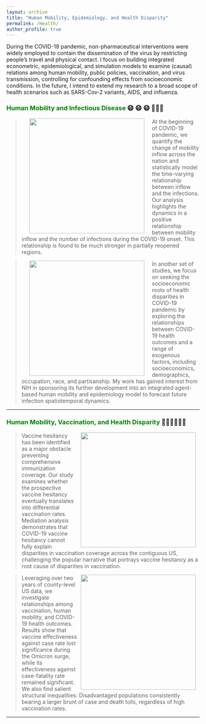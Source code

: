```yaml
---
layout: archive
title: "Human Mobility, Epidemiology, and Health Disparity"
permalink: /Health/
author_profile: true
---
```


During the COVID-19 pandemic, non-pharmaceutical interventions were widely employed to contain 
the dissemination of the virus by restricting people’s travel and physical contact. 
I focus on building integrated econometric, epidemiological, and simulation models to examine (causal) relations 
among human mobility, public policies, vaccination, and virus transmission, controlling for confounding effects from socioeconomic conditions.
In the future, I intend to extend my research to a broad scope of health scenarios such as SARS-Cov-2 variants, AIDS, and influenza.

### <span style="color: green"> Human Mobility and Infectious Disease </span> 😷 😷 😷 🏃🏃🏃

> <a href="https://www.pnas.org/doi/abs/10.1073/pnas.2010836117"><img style="float: left" src="https://songhuahu-umd.github.io/images/FF43.png" width="300" hspace="20"></a>
At the beginning of COVID-19 pandemic, we quantify the change of mobility inflow across the nation and statistically model the time-varying relationship between inflow and the infections.
Our analysis highlights the dynamics in a positive relationship between mobility inflow and the number of infections during the COVID-19 onset. 
This relationship is found to be much stronger in partially reopened regions. 

> <a href="https://www.sciencedirect.com/science/article/pii/S2210670721007721"><img style="float: left" src="https://songhuahu-umd.github.io/images/racial.jpg" width="300" hspace="20"></a>
In another set of studies, we focus on seeking the socioeconomic roots of health disparities in COVID-19 pandemic 
by exploring the relationships between COVID-19 health outcomes and a range of exogenous factors, 
including socioeconomics, demographics, occupation, race, and partisanship. 
My work has gained interest from NIH in sponsoring its further development into an integrated agent-based 
human mobility and epidemiology model to forecast future infection spatiotemporal dynamics.

---

### <span style="color: green"> Human Mobility, Vaccination, and Health Disparity </span> 💉💉💉🏃🏃🏃

> <a href="https://www.sciencedirect.com/science/article/pii/S0264410X22009471"><img style="float: right" src="https://songhuahu-umd.github.io/images/FF41.png" width="300" hspace="10"></a>
Vaccine hesitancy has been identified as a major obstacle preventing comprehensive immunization coverage.
Our study examines whether the prospective vaccine hesitancy eventually translates into differential vaccination rates.
Mediation analysis demonstrates that COVID-19 vaccine hesitancy cannot fully explain disparities in vaccination coverage across the contiguous US, 
challenging the popular narrative that portrays vaccine hesitancy as a root cause of disparities in vaccination.

> <a href="https://www.sciencedirect.com/science/article/pii/S0264410X23006175"><img style="float: right" src="https://songhuahu-umd.github.io/images/FF4.png" width="300" hspace="10"></a>
Leveraging over two years of county-level US data, we investigate relationships among vaccination, human mobility, and COVID-19 health outcomes.
Results show that vaccine effectiveness against case rate lost significance during the Omicron surge, while its effectiveness against case-fatality rate remained significant. 
We also find salient structural inequalities: Disadvantaged populations consistently bearing a larger brunt of case and death tolls, regardless of high vaccination rates.

---
